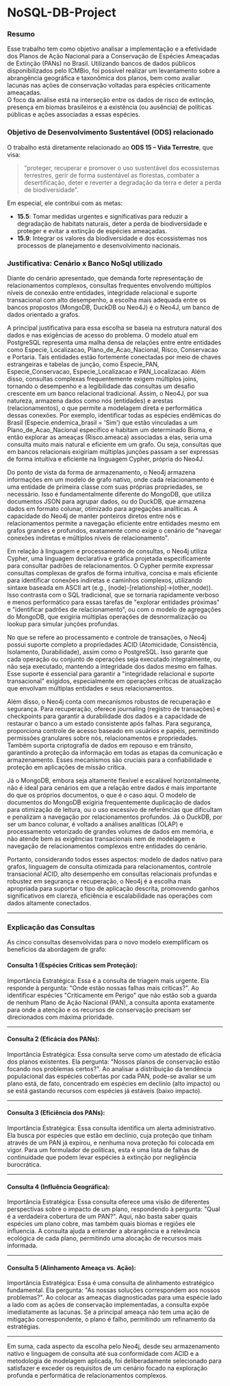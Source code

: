 # NoSQL-DB-Project

### Resumo

Esse trabalho tem como objetivo analisar a implementação e a efetividade dos Planos de Ação Nacional para a Conservação de Espécies Ameaçadas de Extinção (PANs) no Brasil. Utilizando bancos de dados públicos disponibilizados pelo ICMBio, foi possível realizar um levantamento sobre a abrangência geográfica e taxonômica dos planos, bem como avaliar lacunas nas ações de conservação voltadas para espécies criticamente ameaçadas.  
O foco da análise está na interseção entre os dados de risco de extinção, presença em biomas brasileiros e a existência (ou ausência) de políticas públicas e ações associadas a essas espécies.

### Objetivo de Desenvolvimento Sustentável (ODS) relacionado

O trabalho está diretamente relacionado ao **ODS 15 – Vida Terrestre**, que visa:

> "proteger, recuperar e promover o uso sustentável dos ecossistemas terrestres, gerir de forma sustentável as florestas, combater a desertificação, deter e reverter a degradação da terra e deter a perda de biodiversidade".

Em especial, ele contribui com as metas:

- **15.5**: Tomar medidas urgentes e significativas para reduzir a degradação de habitats naturais, deter a perda de biodiversidade e proteger e evitar a extinção de espécies ameaçadas.
- **15.9**: Integrar os valores da biodiversidade e dos ecossistemas nos processos de planejamento e desenvolvimento nacionais.


### Justificativa: Cenário x Banco NoSql utilizado

Diante do cenário apresentado, que demanda forte representação de relacionamentos complexos, consultas frequentes envolvendo múltiplos níveis de conexão entre entidades, integridade relacional e suporte transacional com alto desempenho, a escolha mais adequada entre os bancos propostos (MongoDB, DuckDB ou Neo4J) é o Neo4J, um banco de dados orientado a grafos.

A principal justificativa para essa escolha se baseia na estrutura natural dos dados e nas exigências de acesso do problema. O modelo atual em PostgreSQL representa uma malha densa de relações entre entre entidades como Especie, Localizacao, Plano_de_Acao_Nacional, Risco, Conservacao e Portaria. Tais entidades estão fortemente conectadas por meio de chaves estrangeiras e tabelas de junção, como Especie_PAN, Especie_Conservacao, Especie_Localizacao e PAN_Localizacao. Além disso, consultas complexas frequentemente exigem múltiplos joins, tornando o desempenho e a legibilidade das consultas um desafio crescente em um banco relacional tradicional. Assim, o Neo4J, por sua natureza, armazena dados como nós (entidades) e arestas (relacionamentos), o que permite a modelagem direta e performática dessas conexões. Por exemplo, identificar todas as espécies endêmicas do Brasil (Especie.endemica_brasil = 'Sim') que estão vinculadas a um Plano_de_Acao_Nacional específico e habitam um determinado Bioma, e então explorar as ameaças (Risco.ameaca) associadas a elas, seria uma consulta muito mais natural e eficiente em um grafo. Ou seja, consultas que em bancos relacionais exigiriam múltiplas junções passam a ser expressas de forma intuitiva e eficiente na linguagem Cypher, própria do Neo4J.

Do ponto de vista da forma de armazenamento, o Neo4j armazena informações em um modelo de grafo nativo, onde cada relacionamento é uma entidade de primeira classe com suas próprias propriedades, se necessário. Isso é fundamentalmente diferente do MongoDB, que utiliza documentos JSON para agrupar dados, ou do DuckDB, que armazena dados em formato colunar, otimizado para agregações analíticas. A capacidade do Neo4j de manter ponteiros diretos entre nós e relacionamentos permite a navegação eficiente entre entidades mesmo em grafos grandes e profundos, exatamente como exige o cenário de "navegar conexões indiretas e múltiplos níveis de relacionamento".

Em relação à linguagem e processamento de consultas, o Neo4j utiliza Cypher, uma linguagem declarativa e gráfica projetada especificamente para consultar padrões de relacionamentos. O Cypher permite expressar consultas complexas de grafos de forma intuitiva, concisa e mais eficiente para identificar conexões indiretas e caminhos complexos, utilizando sintaxe baseada em ASCII art (e.g., (node)-[relationship]->(other_node)). Isso contrasta com o SQL tradicional, que se tornaria rapidamente verboso e menos performático para essas tarefas de "explorar entidades próximas" e "identificar padrões de relacionamento", ou com o modelo de agregações do MongoDB, que exigiria múltiplas operações de desnormalização ou lookup para simular junções profundas.

No que se refere ao processamento e controle de transações, o Neo4j possui suporte completo a propriedades ACID (Atomicidade, Consistência, Isolamento, Durabilidade), assim como o PostgreSQL. Isso garante que cada operação ou conjunto de operações seja executado integralmente, ou não seja executado, mantendo a integridade dos dados mesmo em falhas. Esse suporte é essencial para garantir a "integridade relacional e suporte transacional" exigidos, especialmente em operações críticas de atualização que envolvam múltiplas entidades e seus relacionamentos.

Além disso, o Neo4j conta com mecanismos robustos de recuperação e segurança. Para recuperação, oferece journaling (registro de transações) e checkpoints para garantir a durabilidade dos dados e a capacidade de restaurar o banco a um estado consistente após falhas. Para segurança, proporciona controle de acesso baseado em usuários e papéis, permitindo permissões granulares sobre nós, relacionamentos e propriedades. Também suporta criptografia de dados em repouso e em trânsito, garantindo a proteção da informação em todas as etapas da comunicação e armazenamento. Esses mecanismos são cruciais para a confiabilidade e proteção em aplicações de missão crítica.

Já o MongoDB, embora seja altamente flexível e escalável horizontalmente, não é ideal para cenários em que a relação entre dados é mais importante do que os próprios documentos, o que é o caso aqui. O modelo de documentos do MongoDB exigiria frequentemente duplicação de dados para otimização de leitura, ou o uso excessivo de referências que dificultam e penalizam a navegação por relacionamentos profundos. Já o DuckDB, por ser um banco colunar, é voltado a análises analíticas (OLAP) e processamento vetorizado de grandes volumes de dados em memória, e não atende bem as exigências transacionais nem de modelagem e navegação de relacionamentos complexos entre entidades do cenário.

Portanto, considerando todos esses aspectos: modelo de dados nativo para grafos, linguagem de consulta otimizada para relacionamentos, controle transacional ACID, alto desempenho em consultas relacionais profundas e robustez em segurança e recuperação, o Neo4j é a escolha mais apropriada para suportar o tipo de aplicação descrita, promovendo ganhos significativos em clareza, eficiência e escalabilidade nas operações com dados altamente conectados.

---

### Explicação das Consultas 
As cinco consultas desenvolvidas para o novo modelo exemplificam os benefícios da abordagem de grafo:

#### Consulta 1 (Espécies Críticas sem Proteção):
Importância Estratégica: Essa é a consulta de triagem mais urgente. Ela responde à pergunta: "Onde estão nossas falhas mais críticas?". Ao identificar espécies "Criticamente em Perigo" que não estão sob a guarda de nenhum Plano de Ação Nacional (PAN), a consulta aponta exatamente para onde a atenção e os recursos de conservação precisam ser direcionados com máxima prioridade.

---

#### Consulta 2 (Eficácia dos PANs):

Importância Estratégica: Essa consulta serve como um atestado de eficácia dos planos existentes. Ela pergunta: "Nossos planos de conservação estão focando nos problemas certos?". Ao analisar a distribuição da tendência populacional das espécies cobertas por cada PAN, pode-se avaliar se um plano está, de fato, concentrado em espécies em declínio (alto impacto) ou se está gastando recursos com espécies já estáveis (baixo impacto).

---

#### Consulta 3 (Eficiência dos PANs):

Importância Estratégica: Essa consulta identifica um alerta administrativo. Ela busca por espécies que estão em declínio, cuja proteção que tinham através de um PAN já expirou, e nenhuma nova proteção foi colocada em vigor. Para um formulador de políticas, esta é uma lista de falhas de continuidade que podem levar espécies à extinção por negligência burocrática.

---

#### Consulta 4 (Influência Geográfica):

Importância Estratégica: Essa consulta oferece uma visão de diferentes perspectivas sobre o impacto de um plano, respondendo à pergunta: "Qual é a verdadeira cobertura de um PAN?". Aqui, não basta saber quais espécies um plano cobre, mas também quais biomas e regiões ele influencia. A consulta ajuda a entender a abrangência e a relevância ecológica de cada plano, permitindo uma alocação de recursos mais informada.

---

#### Consulta 5 (Alinhamento Ameaça vs. Ação):

Importância Estratégica: Essa é uma consulta de alinhamento estratégico fundamental. Ela pergunta: "As nossas soluções correspondem aos nossos problemas?". Ao colocar as ameaças diagnosticadas para uma espécie lado a lado com as ações de conservação implementadas, a consulta expõe imediatamente as lacunas. Se a principal ameaça não tem uma ação de mitigação correspondente, o plano é falho, permitindo um refinamento da estratégias.

---

Em suma, cada aspecto da escolha pelo Neo4j, desde seu armazenamento nativo e linguagem de consulta até sua conformidade com ACID e a metodologia de modelagem aplicada, foi deliberadamente selecionado para satisfazer e exceder os requisitos de um cenário focado na exploração profunda e performática de relacionamentos complexos.
